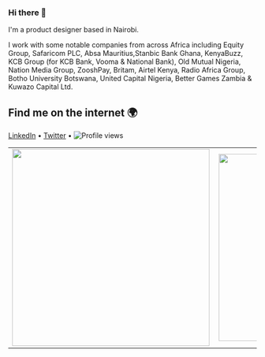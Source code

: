 ### Hi there 👋

I'm a product designer based in Nairobi.

I work with some notable companies from across Africa including Equity Group, Safaricom PLC, Absa Mauritius,Stanbic Bank Ghana, KenyaBuzz, KCB Group (for KCB Bank, Vooma & National Bank), Old Mutual Nigeria, Nation Media Group, ZooshPay, Britam, Airtel Kenya, Radio Africa Group, Botho University Botswana, United Capital Nigeria, Better Games Zambia & Kuwazo Capital Ltd.

## Find me on the internet :earth_africa:

[LinkedIn](https://www.linkedin.com/in/kelvinkamau/) • 
[Twitter](https://twitter.com/HelloKamau) • 
![Profile views](https://gpvc.arturio.dev/kelvinkamau)


<center>
  <table>
  <tr>
      <td><img width="400px" align="left" src="https://github-readme-stats.vercel.app/api?username=kelvinkamau&count_private=true&show_icons=true&layout=compact" /></td>
      <td><img width="380px" align="left" src="https://github-readme-stats.vercel.app/api/top-langs/?username=kelvinkamau&hide=html&layout=compact" /></td>
  </tr>   
</table>
</center>
